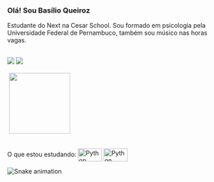 ### Olá! Sou Basílio Queiroz 

Estudante do Next na Cesar School. Sou formado em psicologia pela Universidade Federal de Pernambuco, também sou músico nas horas vagas. 


<div style="display: inline_block"><br>
<div>
<a href="https://instagram.com/basilioqueiroz" target="_blank"><img src="https://img.shields.io/badge/-Instagram-%23E4405F?style=for-the-badge&logo=instagram&logoColor=white" target="_blank"></a>
<a href = "mailto:queirozbasso@gmail.com"><img src="https://img.shields.io/badge/-Gmail-%23333?style=for-the-badge&logo=gmail&logoColor=white" target="_blank"></a>

</div>
 

  
<div style="display: inline_block"><br>
  
<div>
<img aling="center">
<img height="140em" src="https://github-readme-stats.vercel.app/api?username=91basilio&theme=radical"/>
</div> 

<div style="display: inline_block"><br>

O que estou estudando:
<img align="center" alt="Python" height="30" width="55" src="https://cdn.jsdelivr.net/gh/devicons/devicon/icons/python/python-original.svg" /> 
<img align="center" alt="Python" height="30" width="55" src="https://img.shields.io/badge/HTML-239120?style=for-the-badge&logo=html5&logoColor=white"/>
 
 
 
 ![Snake animation](https://github.com/tulioalbu/tulioalbu/blob/output/github-contribution-grid-snake.svg)

  
  
